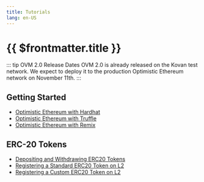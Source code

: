 ```yaml
---
title: Tutorials
lang: en-US
---
```


# {{ $frontmatter.title }}

::: tip OVM 2.0 Release Dates
OVM 2.0 is already released on the Kovan test network.
We expect to deploy it to the production Optimistic Ethereum network on November 11th.
:::

## Getting Started

* [Optimistic Ethereum with Hardhat](https://github.com/ethereum-optimism/optimism-tutorial/tree/main/hardhat)
* [Optimistic Ethereum with Truffle](https://github.com/ethereum-optimism/optimism-tutorial/tree/main/truffle)
* [Optimistic Ethereum with Remix](https://github.com/ethereum-optimism/optimism-tutorial/tree/main/remix)


## ERC-20 Tokens

* [Depositing and Withdrawing ERC20 Tokens](https://github.com/ethereum-optimism/optimism-tutorial/tree/main/l1-l2-deposit-withdrawal)
* [Registering a Standard ERC20 Token on L2](https://github.com/ethereum-optimism/optimism-tutorial/tree/main/standard-bridge-standard-token)
* [Registering a Custom ERC20 Token on L2](https://github.com/ethereum-optimism/optimism-tutorial/tree/main/standard-bridge-custom-token)
